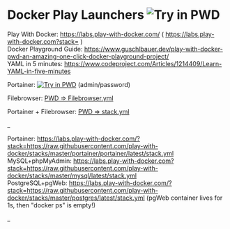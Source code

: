 # Docker Play Launchers <img src="https://cdn.rawgit.com/play-with-docker/stacks/cff22438/assets/images/button.png" alt="Try in PWD">

Play With Docker: https://labs.play-with-docker.com/ ( https://labs.play-with-docker.com?stack= )
<br>Docker Playground Guide: https://www.guschlbauer.dev/play-with-docker-pwd-an-amazing-one-click-docker-playground-project/
<br>YAML in 5 minutes: https://www.codeproject.com/Articles/1214409/Learn-YAML-in-five-minutes

Portainer: <a href="https://labs.play-with-docker.com?stack=https://raw.githubusercontent.com/kviksna/DockerLaunchers/main/Portainer.yml" target="_blank"><img src="https://cdn.rawgit.com/play-with-docker/stacks/cff22438/assets/images/button.png" alt="Try in PWD"></a> (admin/password)

Filebrowser: <a href="https://labs.play-with-docker.com?stack=https://raw.githubusercontent.com/kviksna/DockerLaunchers/main/Filebrowser.yml" target="_blank">PWD => Filebrowser.yml</a>

Portainer + Filebrowser: <a href="https://labs.play-with-docker.com?stack=https://raw.githubusercontent.com/kviksna/DockerLaunchers/main/stack.yml" target="_blank">PWD => stack.yml</a>

_

Portainer: https://labs.play-with-docker.com/?stack=https://raw.githubusercontent.com/play-with-docker/stacks/master/portainer/portainer/latest/stack.yml
<br>MySQL+phpMyAdmin: https://labs.play-with-docker.com?stack=https://raw.githubusercontent.com/play-with-docker/stacks/master/mysql/latest/stack.yml
<br>PostgreSQL+pgWeb: https://labs.play-with-docker.com/?stack=https://raw.githubusercontent.com/play-with-docker/stacks/master/postgres/latest/stack.yml (pgWeb container lives for 1s, then "docker ps" is empty!)

_
